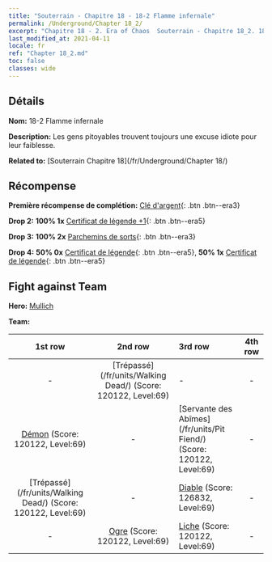 ```yaml
---
title: "Souterrain - Chapitre 18 - 18-2 Flamme infernale"
permalink: /Underground/Chapter 18_2/
excerpt: "Chapitre 18 - 2. Era of Chaos  Souterrain - Chapitre 18_2. 18-2 Flamme infernale"
last_modified_at: 2021-04-11
locale: fr
ref: "Chapter 18_2.md"
toc: false
classes: wide
---
```


## Détails

 **Nom:** 18-2 Flamme infernale

 **Description:** Les gens pitoyables trouvent toujours une excuse idiote pour leur faiblesse.

 **Related to:** [Souterrain Chapitre 18](/fr/Underground/Chapter 18/)

## Récompense

 **Première récompense de complétion:** [Clé d'argent](/fr/Items/con_693/){: .btn .btn--era3}

 **Drop 2:** **100% 1x** [Certificat de légende +1](/fr/Items/mat_74/){: .btn .btn--era5}

 **Drop 3:** **100% 2x** [Parchemins de sorts](/fr/Items/con_694/){: .btn .btn--era3}

 **Drop 4:** **50% 0x** [Certificat de légende](/fr/Items/mat_67/){: .btn .btn--era5}, **50% 1x** [Certificat de légende](/fr/Items/mat_67/){: .btn .btn--era5}


## Fight against Team
 **Hero:** [Mullich](/fr/heroes/Mullich/)

 **Team:**


  | 1st row | 2nd row | 3rd row | 4th row |
  |:----:|:----:|:----|:----:|
  | - | [Trépassé](/fr/units/Walking Dead/) (Score: 120122, Level:69)  | - | - |
  | [Démon](/fr/units/Demon/) (Score: 120122, Level:69)  | - | [Servante des Abîmes](/fr/units/Pit Fiend/) (Score: 120122, Level:69)  | - |
  | [Trépassé](/fr/units/Walking Dead/) (Score: 120122, Level:69)  | - | [Diable](/fr/units/Devil/) (Score: 126832, Level:69)  | - |
  | - | [Ogre](/fr/units/Ogre/) (Score: 120122, Level:69)  | [Liche](/fr/units/Lich/) (Score: 120122, Level:69)  | - |


